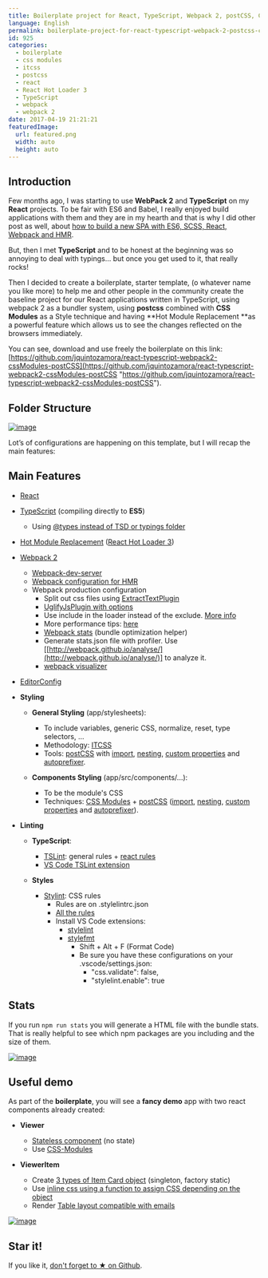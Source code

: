 ```yaml
---
title: Boilerplate project for React, TypeScript, Webpack 2, postCSS, CSS-Modules and HMR
language: English
permalink: boilerplate-project-for-react-typescript-webpack-2-postcss-css-modules-and-hmr
id: 925
categories:
  - boilerplate
  - css modules
  - itcss
  - postcss
  - react
  - React Hot Loader 3
  - TypeScript
  - webpack
  - webpack 2
date: 2017-04-19 21:21:21
featuredImage: 
  url: featured.png
  width: auto
  height: auto
---
```


## Introduction
Few months ago, I was starting to use **WebPack 2** and **TypeScript** on my **React** projects. To be fair with ES6 and Babel, I really enjoyed build applications with them and they are in my hearth and that is why I did other post as well, about [how to build a new SPA with ES6, SCSS, React, Webpack and HMR](https://blog.josequinto.com/2016/11/14/how-to-build-a-new-spa-with-es6-scss-react-webpack-and-hmr-the-beginners-guide/).

But, then I met **TypeScript** and to be honest at the beginning was so annoying to deal with typings… but once you get used to it, that really rocks!

Then I decided to create a boilerplate, starter template, (o whatever name you like more) to help me and other people in the community create the baseline project for our React applications written in TypeScript, using webpack 2 as a bundler system, using **postcss** combined with **CSS Modules** as a Style technique and having **Hot Module Replacement **as a powerful feature which allows us to see the changes reflected on the browsers immediately.

You can see, download and use freely the boilerplate on this link: [https://github.com/jquintozamora/react-typescript-webpack2-cssModules-postCSS](https://github.com/jquintozamora/react-typescript-webpack2-cssModules-postCSS "https://github.com/jquintozamora/react-typescript-webpack2-cssModules-postCSS").

## Folder Structure

[![image](https://blog.josequinto.com/wp-content/uploads/2017/04/image_thumb-1.png "image")](https://blog.josequinto.com/wp-content/uploads/2017/04/image-1.png)


Lot’s of configurations are happening on this template, but I will recap the main features:

## Main Features

* [React](https://facebook.github.io/react)
* [TypeScript](https://www.typescriptlang.org/) (compiling directly to **ES5**)
    - Using [@types instead of TSD or typings folder](https://github.com/jquintozamora/react-typescript-webpack2-cssModules-postCSS/blob/master/tsconfig.json#L14)
* [Hot Module Replacement](https://medium.com/@dan_abramov/hot-reloading-in-react-1140438583bf#.xh6v0ht7j) ([React Hot Loader 3](https://github.com/gaearon/react-hot-loader/issues/243))
* [Webpack 2](https://webpack.js.org/)
    - [Webpack-dev-server](https://webpack.js.org/configuration/dev-server/)
    - [Webpack configuration for HMR](https://webpack.js.org/concepts/hot-module-replacement/)
    - Webpack production configuration
        - Split out css files using [ExtractTextPlugin](https://webpack.js.org/plugins/extract-text-webpack-plugin)
        - [UglifyJsPlugin with options](https://github.com/webpack/webpack/blob/v2.4.1/lib/optimize/UglifyJsPlugin.js)
        - Use include in the loader instead of the exclude. [More info](http://stackoverflow.com/questions/37823764/how-include-and-exclude-works-in-webpack-loader)
        - More performance tips: [here](https://medium.com/@khanght/optimize-webpack-production-build-ec594242b222#.bj3eyg65p)
        - [Webpack stats](https://github.com/jquintozamora/react-typescript-webpack2-cssModules-postCSS/blob/master/webpack/webpack.config.stats.js) (bundle optimization helper)
        - Generate stats.json file with profiler. Use [[http://webpack.github.io/analyse/](http://webpack.github.io/analyse/)] to analyze it.
        - [webpack visualizer](https://chrisbateman.github.io/webpack-visualizer/)
* [EditorConfig](http://editorconfig.org/)
* **Styling**
    - **General Styling** (app/stylesheets):
        - To include variables, generic CSS, normalize, reset, type selectors, ...
        - Methodology: [ITCSS](http://itcss.io/)
        - Tools: [postCSS](http://postcss.org/) with [import](https://github.com/postcss/postcss-import), [nesting](https://www.npmjs.com/package/postcss-nesting), [custom properties](https://github.com/postcss/postcss-custom-properties) and [autoprefixer](https://github.com/postcss/autoprefixer).

    - **Components Styling** (app/src/components/...):
        - To be the module's CSS
        - Techniques: [CSS Modules](https://github.com/css-modules/css-modules) + [postCSS](http://postcss.org/) ([import](https://github.com/postcss/postcss-import), [nesting](https://www.npmjs.com/package/postcss-nesting), [custom properties](https://github.com/postcss/postcss-custom-properties) and [autoprefixer](https://github.com/postcss/autoprefixer)).

* **Linting**
    - **TypeScript**:
        - [TSLint](https://palantir.github.io/tslint): general rules + [react rules](https://github.com/palantir/tslint-react)
        - [VS Code TSLint extension](https://marketplace.visualstudio.com/items?itemName=eg2.tslint)

    - **Styles**
        - [Stylint](https://stylelint.io/): CSS rules
            - Rules are on .stylelintrc.json
            - [All the rules](https://stylelint.io/user-guide/rules)
            - Install VS Code extensions:
                - [stylelint](https://marketplace.visualstudio.com/items?itemName=shinnn.stylelint)
                - [stylefmt](https://marketplace.visualstudio.com/items?itemName=mrmlnc.vscode-stylefmt)
                    - Shift + Alt + F (Format Code)
                    - Be sure you have these configurations on your .vscode/settings.json:
                        * "css.validate": false,
                        * "stylelint.enable": true

## Stats
If you run `npm run stats` you will generate a HTML file with the bundle stats. That is really helpful to see which npm packages are you including and the size of them.

[![image](./image-2.png "image")](./image-2.png)


## Useful demo
As part of the **boilerplate**, you will see a **fancy demo** app with two react components already created:
* **Viewer**
    - [Stateless component](https://github.com/jquintozamora/react-typescript-webpack2-cssModules-postCSS/blob/master/app/src/components/Viewer/Viewer.tsx) (no state)
    - Use [CSS-Modules](https://github.com/jquintozamora/react-typescript-webpack2-cssModules-postCSS/blob/master/app/src/components/Viewer/Viewer.module.css)

*   **ViewerItem**
    - Create [3 types of Item Card object](https://github.com/jquintozamora/react-typescript-webpack2-cssModules-postCSS/blob/master/app/src/components/ViewerItem/ViewerItemCardType.ts) (singleton, factory static)
    - Use [inline css using a function to assign CSS depending on the object](https://github.com/jquintozamora/react-typescript-webpack2-cssModules-postCSS/blob/master/app/src/components/ViewerItem/ViewerItem.inlined.css.ts)
    - Render [Table layout compatible with emails](https://github.com/jquintozamora/react-typescript-webpack2-cssModules-postCSS/blob/master/app/src/components/ViewerItem/ViewerItem.tsx)

[![image](./image-3.png "image")](./image-3.png)

## Star it!
If you like it, [don't forget to ★ on Github](https://github.com/jquintozamora/react-typescript-webpack2-cssModules-postCSS).
